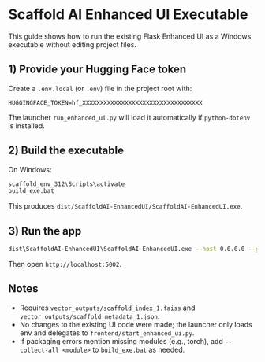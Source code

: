 # Scaffold AI Enhanced UI Executable

This guide shows how to run the existing Flask Enhanced UI as a Windows executable without editing project files.

## 1) Provide your Hugging Face token

Create a `.env.local` (or `.env`) file in the project root with:

```dotenv
HUGGINGFACE_TOKEN=hf_XXXXXXXXXXXXXXXXXXXXXXXXXXXXXXXXXX
```

The launcher `run_enhanced_ui.py` will load it automatically if `python-dotenv` is installed.

## 2) Build the executable

On Windows:

```bat
scaffold_env_312\Scripts\activate
build_exe.bat
```

This produces `dist/ScaffoldAI-EnhancedUI/ScaffoldAI-EnhancedUI.exe`.

## 3) Run the app

```bat
dist\ScaffoldAI-EnhancedUI\ScaffoldAI-EnhancedUI.exe --host 0.0.0.0 --port 5002
```

Then open `http://localhost:5002`.

## Notes

- Requires `vector_outputs/scaffold_index_1.faiss` and `vector_outputs/scaffold_metadata_1.json`.
- No changes to the existing UI code were made; the launcher only loads env and delegates to `frontend/start_enhanced_ui.py`.
- If packaging errors mention missing modules (e.g., torch), add `--collect-all <module>` to `build_exe.bat` as needed.
